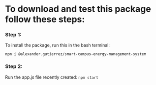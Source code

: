 # To download and test this package follow these steps:

### Step 1:

To install the package, run this in the bash terminal:

`npm i @alexander.gutierrez/smart-campus-energy-management-system`

### Step 2:

Run the app.js file recently created:
`npm start`
